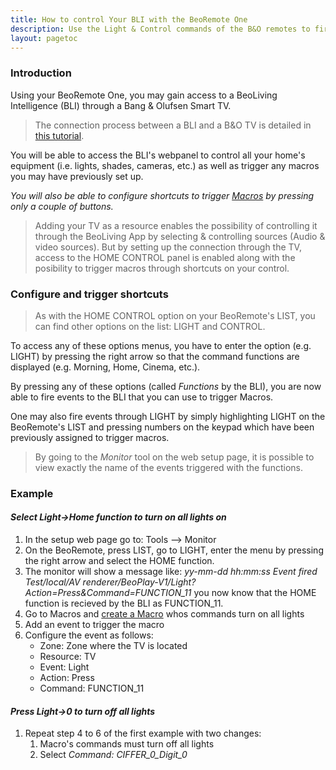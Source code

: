 ```yaml
---
title: How to control Your BLI with the BeoRemote One
description: Use the Light & Control commands of the B&O remotes to fire BeoLiving Intelligence macros.
layout: pagetoc
---
```


### Introduction

Using your BeoRemote One, you may gain access to a BeoLiving Intelligence (BLI) through a Bang & Olufsen Smart TV.

> The connection process between a BLI and a B&O TV is detailed in [this tutorial](/bli-guides/ideas/#bli-connect-to-TV). 

You will be able to access the BLI's webpanel to control all your home's equipment (i.e. lights, shades, cameras, etc.) as well as trigger any macros you may have previously set up.

*You will also be able to configure shortcuts to trigger [Macros](/bli-guides/bli-pro-user-guide/#macros) by pressing only a couple of buttons.*

> Adding your TV as a resource enables the possibility of controlling it through the BeoLiving App by selecting & controlling sources (Audio & video sources). But by setting up the connection through the TV, access to the HOME CONTROL panel is enabled along with the posibility to trigger macros through shortcuts on your control.

### Configure and trigger shortcuts
> As with the HOME CONTROL option on your BeoRemote's LIST, you can find other options on the list: LIGHT and CONTROL.

To access any of these options menus, you have to enter the option (e.g. LIGHT) by pressing the right arrow so that the command functions are displayed (e.g. Morning, Home, Cinema, etc.).

By pressing any of these options (called _Functions_ by the BLI), you are now able to fire events to the BLI that you can use to trigger Macros.

One may also fire events through LIGHT by simply highlighting LIGHT on the BeoRemote's LIST and pressing numbers on the keypad which have been previously assigned to trigger macros.

> By going to the _Monitor_ tool on the web setup page, it is possible to view exactly the name of the events triggered with the functions.

### Example
#### _Select Light->Home function to turn on all lights on_
1. In the setup web page go to: Tools --> Monitor
1. On the BeoRemote, press LIST, go to LIGHT, enter the menu by pressing the right arrow and select the HOME function. 
1. The monitor will show a message like: _yy-mm-dd hh:mm:ss Event fired Test/local/AV renderer/BeoPlay-V1/Light?Action=Press&Command=FUNCTION_11_ you now know that the HOME function is recieved by the BLI as FUNCTION_11.
1. Go to Macros and [create a Macro](/bli-guides/bli-pro-user-guide/#macros) whos commands turn on all lights
1. Add an event to trigger the macro
1. Configure the event as follows: 
    - Zone: Zone where the TV is located 
    - Resource: TV
    - Event: Light
    - Action: Press
    - Command: FUNCTION_11

#### _Press Light->0 to turn off all lights_
1. Repeat step 4 to 6 of the first example with two changes:
    1. Macro's commands must turn off all lights
    1. Select _Command: CIFFER_0_Digit_0_


